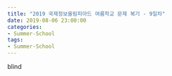 ```yaml
---
title: "2019 국제정보올림피아드 여름학교 문제 복기 - 9일차"
date: 2019-08-06 23:00:00
categories:
- Summer-School
tags:
- Summer-School
---
```


blind
